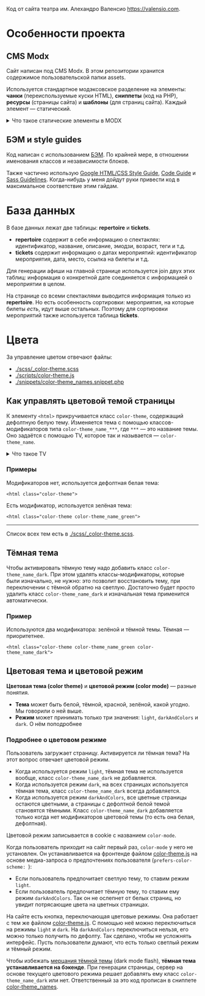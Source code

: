 Код от сайта театра им. Алехандро Валенсио https://valensio.com.

# Особенности проекта

## CMS Modx

Сайт написан под CMS Modx. В этом репозитории хранится содержимое пользовательской папки assets.

Используется стандартное модэксовское разделение на элементы: **чанки** (переиспользуемые куски HTML), **сниппеты** (код на PHP), **ресурсы** (страницы сайта) и **шаблоны** (для страниц сайта). Каждый элемент — статический.

<details>
<summary>Что такое статические элементы в MODX</summary>

По умолчанию коды всех элементов хранятся в базе данных, а не в файлах. Редактируются они в админке сайта с помощью встроенного редактора.

Чтобы сделать процесс разработки привычнее, я пользуюсь статическими элементами: они хранятся в виде обычных файлов, а в базе данных вместо их содержимого — пути к ним.

</details>

## БЭМ и style guides
Код написан с использованием [БЭМ](https://ru.bem.info/methodology/quick-start/). По крайней мере, в отношении именования классов и независимости блоков.

Также частично использую [Google HTML/CSS Style Guide](https://google.github.io/styleguide/htmlcssguide.html), [Code Guide](https://codeguide.co/) и [Sass Guidelines](https://sass-guidelin.es/). Когда-нибудь у меня дойдут руки привести код в максимальное соответствие этим гайдам.

# База данных

В базе данных лежат две таблицы: **repertoire** и **tickets**.
* **repertoire** содержит в себе информацию о спектаклях: идентификатор, название, описание, эмодзи, возраст, теги и т.д.
* **tickets** содержит информацию о датах мероприятий: идентификатор мероприятия, дата, место, ссылка на билеты и т.д.

Для генерации афиши на главной странице используется join двух этих таблиц: информация о конкретной дате соединяется с информацией о мероприятии в целом.

На странице со всеми спектаклями выводится информация только из **repertoire**. Но есть особенность сортировки: мероприятия, на которые билеты *есть*, идут выше остальных. Поэтому для сортировки мероприятий также используется таблица **tickets**.

# Цвета

За управление цветом отвечают файлы:
* [./scss/_color-theme.scss](./scss/_color-theme.scss)
* [./scripts/color-theme.js](./scripts/color-theme.js)
* [./snippets/color-theme_names.snippet.php](./snippets/color-theme_names.snippet.php)

## Как управлять цветовой темой страницы

К элементу `<html>` прикручивается класс `color-theme`, содержащий дефолтную белую тему. Изменяется тема с помощью классов-модификаторов типа `color-theme_name_***`, где `***` — это название темы. Оно задаётся с помощью TV, которое так и называется — `сolor-theme_name`.

<details>
<summary>Что такое TV</summary>

Это возможность CMS Modx. Название темы можно задать в админке в отдельном поле при редактировании страницы сайта. Из кода страницы (*ресурса* в терминологии Modx, папка [./resources](./resources)) задать цветовую тему нельзя.

</details>

### Примеры

Модификаторов нет, используется дефолтная белая тема:

    <html class="color-theme">

Есть модификатор, используется зелёная тема:

    <html class="color-theme color-theme_name_green">

---

Список всех тем есть в [./scss/_color-theme.scss](./scss/_color-theme.scss).

## Тёмная тема

Чтобы активировать тёмную тему надо добавить класс `color-theme_name_dark`. При этом удалять классы-модификаторы, которые были изначально, не нужно: это позволит восстановить тему, при переключении с тёмной обратно на светлую. Достаточно будет просто удалить класс `color-theme_name_dark` и изначальная тема применится автоматически.

### Пример
Используются два модификатора: зелёной и тёмной темы. Тёмная — приоритетнее.

    <html class="color-theme color-theme_name_green color-theme_name_dark">


## Цветовая тема и цветовой режим 

**Цветовая тема (color theme)** и **цветовой режим (color mode)** — разные понятия.
* **Тема** может быть белой, тёмной, красной, зелёной, какой угодно. Мы говорили о ней выше.
* **Режим** может принимать только три значения: `light`, `darkAndColors` и `dark`. О нём поподробнее

### Подробнее о цветовом режиме

Пользователь загружает страницу. Активируется ли тёмная тема? На этот вопрос отвечает цветовой режим.

* Когда используется режим `light`, тёмная тема не используется вообще, класс `color-theme_name_dark` не добавляется.
* Когда используется режим `dark`, на всех страницах используется тёмная тема, класс `color-theme_name_dark` всегда добавляется.
* Когда используется режим `darkAndColors`, все цветные страницы остаются цветными, а страницы с дефолтной белой темой становятся тёмными. Класс `color-theme_name_dark` добавляется только когда нет модификаторов цветовой темы (то есть она белая, дефолтная).

Цветовой режим записывается в cookie с названием `color-mode`.

Когда пользователь приходит на сайт первый раз,  `color-mode` у него не установлен. Он устанавливается на фронтенде файлом [color-theme.js](./scripts/color-theme.js) на основе медиа-запроса о предпочтениях пользователя (`prefers-color-scheme: `):

* Если пользователь предпочитает светлую тему, то ставим режим `light`.
* Если пользователь предпочитает тёмную тему, то ставим ему режим `darkAndColors`. Так он не ослепнет от белых страниц, но увидит потрясающие цвета на цветных страницах.

На сайте есть кнопка, переключающая цветовые режимы. Она работает с тем же файлом [color-theme.js](./scripts/color-theme.js). С помощью неё можно переключиться на режимы `light` и `dark`. На `darkAndColors` переключиться нельзя, его можно только получить по дефолту. Так сделано, чтобы не усложнять интерфейс. Пусть пользователи думают, что есть только светлый режим и тёмный режим.

Чтобы избежать [мерцания тёмной темы](https://dev.to/ayc0/light-dark-mode-avoid-flickering-on-reload-1567) (dark mode flash), **тёмная тема устанавливается на бэкенде**. При генерации страницы, сервер на основе текущего цветового режима решает добавлять ему класс `color-theme_name_dark` или нет. Ответственный за это код прописан в сниппете [color-theme_names](./snippets/color-theme_names.snippet.php).